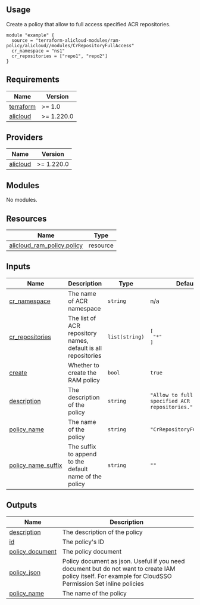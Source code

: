 ## Usage

Create a policy that allow to full access specified ACR repositories.

```hcl
module "example" {
  source = "terraform-alicloud-modules/ram-policy/alicloud//modules/CrRepositoryFullAccess"
  cr_namespace = "ns1"
  cr_repositories = ["repo1", "repo2"]
}
```

<!-- 在根目录下运行命令 README.md updated successfully，可将所有信息自动填充 -->
<!-- BEGIN_TF_DOCS -->
## Requirements

| Name | Version |
|------|---------|
| <a name="requirement_terraform"></a> [terraform](#requirement\_terraform) | >= 1.0 |
| <a name="requirement_alicloud"></a> [alicloud](#requirement\_alicloud) | >= 1.220.0 |

## Providers

| Name | Version |
|------|---------|
| <a name="provider_alicloud"></a> [alicloud](#provider\_alicloud) | >= 1.220.0 |

## Modules

No modules.

## Resources

| Name | Type |
|------|------|
| [alicloud_ram_policy.policy](https://registry.terraform.io/providers/aliyun/alicloud/latest/docs/resources/ram_policy) | resource |

## Inputs

| Name | Description | Type | Default | Required |
|------|-------------|------|---------|:--------:|
| <a name="input_cr_namespace"></a> [cr\_namespace](#input\_cr\_namespace) | The name of ACR namespace | `string` | n/a | yes |
| <a name="input_cr_repositories"></a> [cr\_repositories](#input\_cr\_repositories) | The list of ACR repository names, default is all repositories | `list(string)` | <pre>[<br/>  "*"<br/>]</pre> | no |
| <a name="input_create"></a> [create](#input\_create) | Whether to create the RAM policy | `bool` | `true` | no |
| <a name="input_description"></a> [description](#input\_description) | The description of the policy | `string` | `"Allow to full access specified ACR repositories."` | no |
| <a name="input_policy_name"></a> [policy\_name](#input\_policy\_name) | The name of the policy | `string` | `"CrRepositoryFullAccess"` | no |
| <a name="input_policy_name_suffix"></a> [policy\_name\_suffix](#input\_policy\_name\_suffix) | The suffix to append to the default name of the policy | `string` | `""` | no |

## Outputs

| Name | Description |
|------|-------------|
| <a name="output_description"></a> [description](#output\_description) | The description of the policy |
| <a name="output_id"></a> [id](#output\_id) | The policy's ID |
| <a name="output_policy_document"></a> [policy\_document](#output\_policy\_document) | The policy document |
| <a name="output_policy_json"></a> [policy\_json](#output\_policy\_json) | Policy document as json. Useful if you need document but do not want to create IAM policy itself. For example for CloudSSO Permission Set inline policies |
| <a name="output_policy_name"></a> [policy\_name](#output\_policy\_name) | The name of the policy |
<!-- END_TF_DOCS -->
